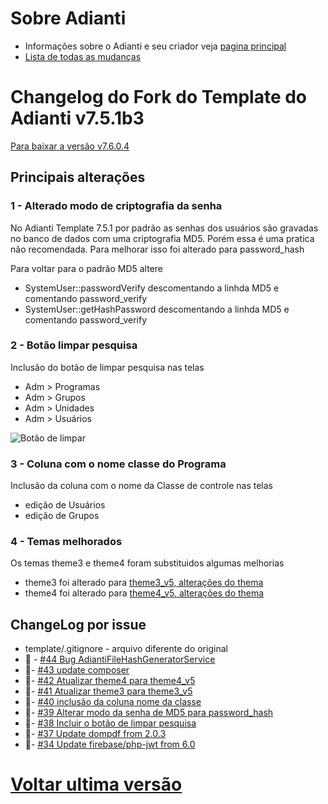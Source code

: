 # Sobre Adianti
* Informações sobre o Adianti e seu criador veja  [pagina principal](../README.md)
* [Lista de todas as mudanças](changelog_fork.md)

# Changelog do Fork do Template do Adianti v7.5.1b3

[Para baixar a versão v7.6.0.4](https://github.com/bjverde/adianti-fork-template/releases/tag/v7.6.0.4)

## Principais alterações
### 1 - Alterado modo de criptografia da senha
No Adianti Template 7.5.1 por padrão as senhas dos usuários são gravadas no banco de dados com uma criptografia MD5. Porém essa é uma pratica não recomendada. Para melhorar isso foi alterado para password_hash 

Para voltar para o padrão MD5 altere 
* SystemUser::passwordVerify descomentando a linhda MD5 e comentando password_verify
* SystemUser::getHashPassword descomentando a linhda MD5 e comentando password_verify

### 2 - Botão limpar pesquisa
Inclusão do botão de limpar pesquisa nas telas
* Adm > Programas
* Adm > Grupos
* Adm > Unidades
* Adm > Usuários

![Botão de limpar](img/template_71_limpar_pesquisa.png)

### 3 - Coluna com o nome classe do Programa
Inclusão da coluna com o nome da Classe de controle nas telas

* edição de Usuários
* edição de Grupos

### 4 - Temas melhorados 
Os temas theme3 e theme4 foram substituidos algumas melhorias

* theme3 foi alterado para [theme3_v5, alterações do thema](https://github.com/bjverde/adianti-theme/blob/master/documents/template/bootstrap_theme3_v5.md)
* theme4 foi alterado para [theme4_v5, alterações do thema](https://github.com/bjverde/adianti-theme/blob/master/documents/template/material_theme4_v5.md)

## ChangeLog por issue
* template/.gitignore - arquivo diferente do original
* :bug: - [#44 Bug AdiantiFileHashGeneratorService](https://github.com/bjverde/adianti-fork-template/issues/44)
* 🔨- [#43 update composer](https://github.com/bjverde/adianti-fork-template/issues/43)
* 🔨- [#42 Atualizar theme4 para theme4_v5](https://github.com/bjverde/adianti-fork-template/issues/42)
* 🔨- [#41 Atualizar theme3 para theme3_v5](https://github.com/bjverde/adianti-fork-template/issues/41)
* 🔨- [#40 inclusão da coluna nome da classe](https://github.com/bjverde/adianti-fork-template/issues/40)
* 🔨- [#39 Alterar modo da senha de MD5 para password_hash](https://github.com/bjverde/adianti-fork-template/issues/39)
* 🔨- [#38 Incluir o botão de limpar pesquisa](https://github.com/bjverde/adianti-fork-template/issues/38)
* 🔨- [#37 Update dompdf from 2.0.3](https://github.com/bjverde/adianti-fork-template/issues/37)
* 🔨- [#34 Update firebase/php-jwt from 6.0](https://github.com/bjverde/adianti-fork-template/issues/34)


# [Voltar ultima versão](changelog_fork.md)